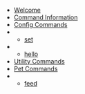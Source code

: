 
* [Welcome](/)
* [Command Information](/commands.md)
* [Config Commands](/commands/config/)
* * [set](/commands/config/set.md)
* * [hello](/commands/config/hello.md)
* [Utility Commands](/commands/utility/)
* [Pet Commands](/commands/pets/)
* * [feed](/commands/pets/feed.md)

